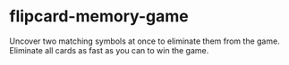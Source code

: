 # flipcard-memory-game
Uncover two matching symbols at once to eliminate them from the game. Eliminate all cards as fast as you can to win the game.
